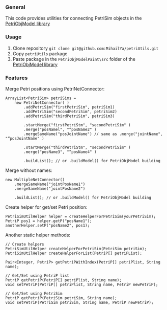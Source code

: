### General
This code provides utilities for connecting PetriSim objects in the [PetriObjModel library](https://github.com/StetsenkoInna/PetriObjModelPaint "PetriObjModel library")

### Usage

1. Clone repository `git clone git@github.com:MihailYa/petriUtils.git`
2. Copy `petriUtils` package
3. Paste package in the `PetriObjModelPaint\src` folder of the [PetriObjModel library](https://github.com/StetsenkoInna/PetriObjModelPaint "PetriObjModel library")

### Features
Merge Petri positions using PetriNetConnector:

    ArrayList<PetriSim> petriSims =
    	new PetriNetConnector( )
    		.addPetriSim("firstPetriSim", petriSim1)
    		.addPetriSim("secondPetriSim", petriSim2)
    		.addPetriSim("thirdPetriSim", petriSim3)
    
    		.startMerge("firstPetriStm", "secondPetriSim" )
    		.merge("posNamel", "“posName2" )
			.mergeSameName("posJointName") // same as .merge("jointName", "“posJointName" )
    		
			.startMerge("thirdPetriStm", "secondPetriSim" )
			.merge("posName3", "“posName4" )
	
    		.buildList(); // or .buildModel() for PetriObjModel building

Merge without names:

    new MultipleNetConnector()
    	.mergeSameName("jointPosName1")
    	.mergeSameName("jointPosName2")
    	
    	.buildList(); // or .buildModel() for PetriObjModel building

Create helper for get/set Petri position:

    PetriSimUtilHelper helper = createHelperForPetriSim(yourPetriSim);
    PetriP pos1 = helper.getP("posName1");
    anotherHelper.setP("posName2", pos1);

Another static helper methods:

    // Create helpers
	PetriSimUtilHelper createHelperForPetriSim(PetriSim petriSim);
    PetriSimUtilHelper createHelperForList(PetriP[] petriPList);
    
    Pair<Integer, PetriP> getPetriPWithIndex(PetriP[] petriPlist, String name);
    
	// Get/Set using PetriP list 
    PetriP getPetriP(PetriP[] petriPlist, String name);
    void setPetriP(PetriP[] petriPlist, String name, PetriP newPetriP);
    
	// Get/Set using PetriSim
    PetriP getPetriP(PetriSim petriSim, String name);
    void setPetriP(PetriSim petriSim, String name, PetriP newPetriP);